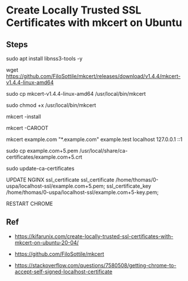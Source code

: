 
# Create Locally Trusted SSL Certificates with mkcert on Ubuntu

## Steps

sudo apt install libnss3-tools -y

wget https://github.com/FiloSottile/mkcert/releases/download/v1.4.4/mkcert-v1.4.4-linux-amd64

sudo cp mkcert-v1.4.4-linux-amd64 /usr/local/bin/mkcert

sudo chmod +x /usr/local/bin/mkcert

mkcert -install

mkcert -CAROOT

mkcert example.com "*.example.com" example.test localhost 127.0.0.1 ::1

sudo cp example.com+5.pem /usr/local/share/ca-certificates/example.com+5.crt

sudo update-ca-certificates

UPDATE NGINX ssl_certificate
	ssl_certificate /home/thomas/0-uspa/localhost-ssl/example.com+5.pem;
	ssl_certificate_key /home/thomas/0-uspa/localhost-ssl/example.com+5-key.pem;

RESTART CHROME

## Ref

* https://kifarunix.com/create-locally-trusted-ssl-certificates-with-mkcert-on-ubuntu-20-04/

* https://github.com/FiloSottile/mkcert

* https://stackoverflow.com/questions/7580508/getting-chrome-to-accept-self-signed-localhost-certificate